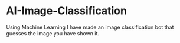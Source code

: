# AI-Image-Classification
Using Machine Learning I have made an image classification bot that guesses the image you have shown it.
